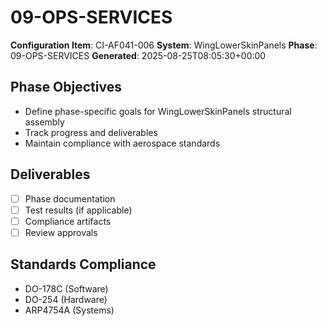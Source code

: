 # 09-OPS-SERVICES

**Configuration Item**: CI-AF041-006
**System**: WingLowerSkinPanels
**Phase**: 09-OPS-SERVICES
**Generated**: 2025-08-25T08:05:30+00:00

## Phase Objectives
- Define phase-specific goals for WingLowerSkinPanels structural assembly
- Track progress and deliverables
- Maintain compliance with aerospace standards

## Deliverables
- [ ] Phase documentation
- [ ] Test results (if applicable)
- [ ] Compliance artifacts
- [ ] Review approvals

## Standards Compliance
- DO-178C (Software)
- DO-254 (Hardware)
- ARP4754A (Systems)

